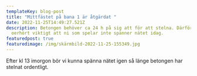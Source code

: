 ```yaml
---
templateKey: blog-post
title: "Mittfästet på bana 1 är åtgärdat "
date: 2022-11-25T14:49:27.521Z
description: Betongen behöver ca 24 h på sig att för att stelna. Därför är det
  oerhört viktigt att ni som spelar inte spänner nätet idag.
featuredpost: true
featuredimage: /img/skärmbild-2022-11-25-155349.jpg
---
```

E﻿fter kl 13 imorgon bör vi kunna spänna nätet igen så länge betongen har stelnat ordentligt. 